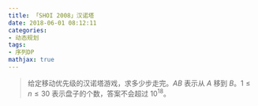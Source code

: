 ```yaml
---
title: 「SHOI 2008」汉诺塔
date: 2018-06-01 08:12:11
categories:
- 动态规划
tags:
- 序列DP
mathjax: true
---
```


> 给定移动优先级的汉诺塔游戏，求多少步走完。$AB$ 表示从 $A$ 移到 $B$。$1≤n≤30$ 表示盘子的个数，答案不会超过 $10^{18}$。
